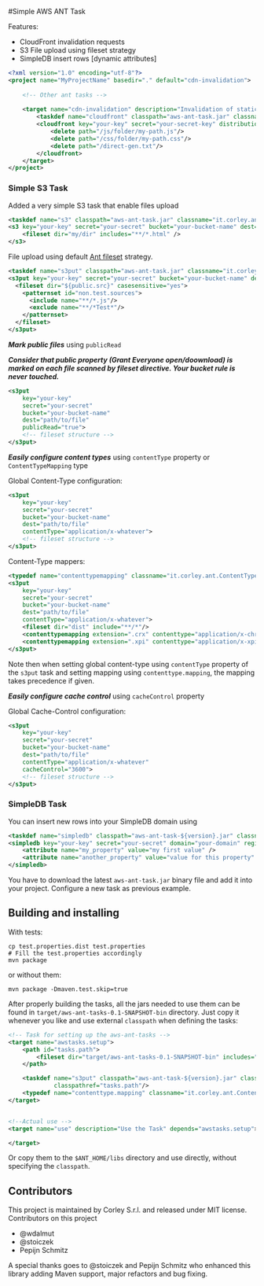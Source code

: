 #Simple AWS ANT Task

Features:

 * CloudFront invalidation requests
 * S3 File upload using fileset strategy
 * SimpleDB insert rows [dynamic attributes]

```xml
<?xml version="1.0" encoding="utf-8"?>
<project name="MyProjectName" basedir="." default="cdn-invalidation">
	
	<!-- Other ant tasks -->
	
	<target name="cdn-invalidation" description="Invalidation of static files">
        <taskdef name="cloudfront" classpath="aws-ant-task.jar" classname="it.corley.ant.CloudFront" />
        <cloudfront key="your-key" secret="your-secret-key" distributionId="your-distribution-id">
        	<delete path="/js/folder/my-path.js"/>
        	<delete path="/css/folder/my-path.css"/>
        	<delete path="/direct-gen.txt"/>
        </cloudfront>
    </target>
</project>
```

### Simple S3 Task

Added a very simple S3 task that enable files upload

```xml
<taskdef name="s3" classpath="aws-ant-task.jar" classname="it.corley.ant.S3PutTask" />
<s3 key="your-key" secret="your-secret" bucket="your-bucket-name" dest="path/to/file">
    <fileset dir="my/dir" includes="**/*.html" />
</s3>
```

File upload using default [Ant fileset](http://ant.apache.org/manual/Types/fileset.html) strategy.

```xml
<taskdef name="s3put" classpath="aws-ant-task.jar" classname="it.corley.ant.S3PutTask" />
<s3put key="your-key" secret="your-secret" bucket="your-bucket-name" dest="path/to/file">
  <fileset dir="${public.src}" casesensitive="yes">
    <patternset id="non.test.sources">
      <include name="**/*.js"/>
      <exclude name="**/*Test*"/>
    </patternset>
  </fileset>
</s3put>
```

***Mark public files*** using ```publicRead```

***Consider that public property (Grant Everyone open/doownload) is marked on each file scanned
by fileset directive. Your bucket rule is never touched.***

```xml
<s3put
    key="your-key"
    secret="your-secret"
    bucket="your-bucket-name"
    dest="path/to/file"
    publicRead="true">
    <!-- fileset structure -->
</s3put>
```

***Easily configure content types*** using ```contentType``` property or ```ContentTypeMapping``` type

Global Content-Type configuration:

```xml
<s3put
    key="your-key"
    secret="your-secret"
    bucket="your-bucket-name"
    dest="path/to/file"
    contentType="application/x-whatever">
    <!-- fileset structure -->
</s3put>
```

Content-Type mappers:
```xml
<typedef name="contenttypemapping" classname="it.corley.ant.ContentTypeMapping" classpathref="tasks.path"/>
<s3put
    key="your-key"
    secret="your-secret"
    bucket="your-bucket-name"
    dest="path/to/file"
    contentType="application/x-whatever">
    <fileset dir="dist" include="**/*"/>
    <contenttypemapping extension=".crx" contenttype="application/x-chrome-extension"/>
    <contenttypemapping extension=".xpi" contenttype="application/x-xpinstall"/>
</s3put>

```
Note then when setting global content-type using `contentType` property of the `s3put` task
and setting mapping using `contenttype.mapping`, the mapping takes precedence if given.

***Easily configure cache control*** using ```cacheControl``` property

Global Cache-Control configuration:

```xml
<s3put
    key="your-key"
    secret="your-secret"
    bucket="your-bucket-name"
    dest="path/to/file"
    contentType="application/x-whatever"
    cacheControl="3600">
    <!-- fileset structure -->
</s3put>
```

### SimpleDB Task

You can insert new rows into your SimpleDB domain using

```xml
<taskdef name="simpledb" classpath="aws-ant-task-${version}.jar" classname="it.corley.ant.SimpleDB" />
<simpledb key="your-key" secret="your-secret" domain="your-domain" region="your-sdb-region">
    <attribute name="my_property" value="my first value" />
    <attribute name="another_property" value="value for this property" />
</simpledb>
```

You have to download the latest ```aws-ant-task.jar``` binary file and add it
into your project. Configure a new task as previous example.

## Building and installing

With tests:

```
cp test.properties.dist test.properties
# Fill the test.properties accordingly
mvn package
```

or without them:

```
mvn package -Dmaven.test.skip=true
```

After properly building the tasks, all the jars needed to use them can be found in `target/aws-ant-tasks-0.1-SNAPSHOT-bin`
directory. Just copy it whenever you like and use external `classpath` when defining the tasks:

```xml
<!-- Task for setting up the aws-ant-tasks -->
<target name="awstasks.setup">
    <path id="tasks.path">
        <fileset dir="target/aws-ant-tasks-0.1-SNAPSHOT-bin" includes="*.jar"/>
    </path>

    <taskdef name="s3put" classpath="aws-ant-task-${version}.jar" classname="it.corley.ant.S3PutTask"
             classpathref="tasks.path"/>
    <typedef name="contenttype.mapping" classname="it.corley.ant.ContentTypeMapping" classpathref="tasks.path"/>
</target>


<!--Actual use -->
<target name="use" description="Use the Task" depends="awstasks.setup">

</target>
```

Or copy them to the `$ANT_HOME/libs` directory and use directly, without specifying the `classpath`.

## Contributors

This project is maintained by Corley S.r.l. and released under MIT license. 
Contributors on this project

 * @wdalmut
 * @stoiczek
 * Pepijn Schmitz

A special thanks goes to @stoiczek and Pepijn Schmitz who enhanced this library adding
Maven support, major refactors and bug fixing.
